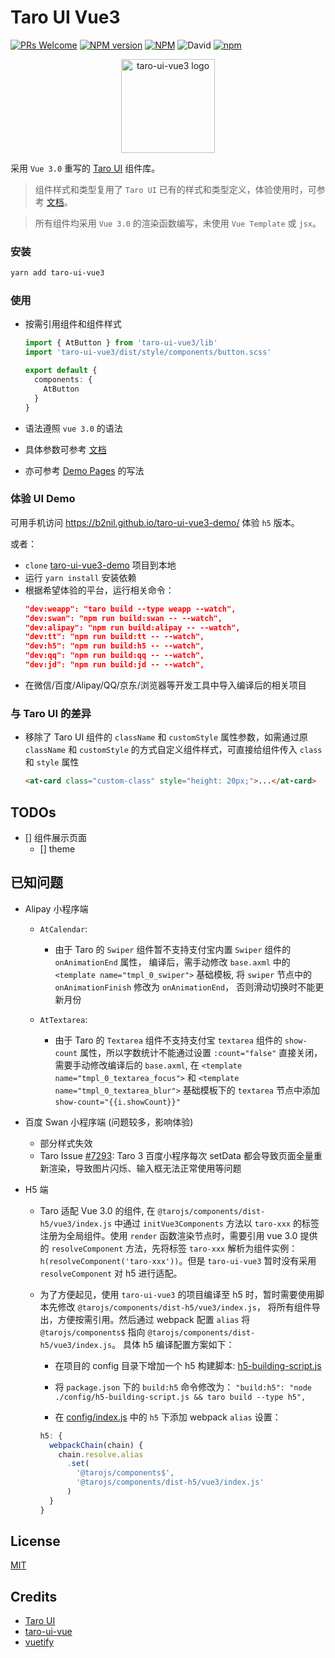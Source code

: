 # Taro UI Vue3

[![PRs Welcome](https://img.shields.io/badge/PRs-welcome-brightgreen.svg?style=flat-square)](http://makeapullrequest.com)
[![NPM version](https://img.shields.io/npm/v/taro-ui-vue3.svg)](https://npmjs.org/package/taro-ui-vue3)
[![NPM](https://img.shields.io/npm/l/taro-ui-vue3)](./LECENSE)
![David](https://img.shields.io/david/b2nil/taro-ui-vue3)
[![npm](https://img.shields.io/npm/dm/taro-ui-vue3)](https://www.npmjs.com/package/taro-ui-vue3)

<p align="center">
  <img height="150" alt="taro-ui-vue3 logo" src="./src/assets/images/logo_taro.png"/>
</p>

采用 `Vue 3.0` 重写的 [Taro UI](https://github.com/NervJS/taro-ui) 组件库。

> 组件样式和类型复用了 `Taro UI` 已有的样式和类型定义，体验使用时，可参考 [文档](https://b2nil.github.io/taro-ui-vue3/docs/introduction)。

> 所有组件均采用 `Vue 3.0` 的渲染函数编写，未使用 `Vue Template` 或 `jsx`。

### 安装

```bash
yarn add taro-ui-vue3
```

### 使用

- 按需引用组件和组件样式

  ```typescript
  import { AtButton } from 'taro-ui-vue3/lib'
  import 'taro-ui-vue3/dist/style/components/button.scss'

  export default {
    components: {
      AtButton
    }
  }
  ```

- 语法遵照 `vue 3.0` 的语法
- 具体参数可参考 [文档](https://b2nil.github.io/taro-ui-vue3/docs/introduction)
- 亦可参考 [Demo Pages](./src/pages) 的写法

### 体验 UI Demo

可用手机访问 https://b2nil.github.io/taro-ui-vue3-demo/ 体验 `h5` 版本。

或者：

- `clone` [taro-ui-vue3-demo](https://b2nil.github.io/taro-ui-vue3) 项目到本地
- 运行 `yarn install` 安装依赖
- 根据希望体验的平台，运行相关命令：
  ```json
  "dev:weapp": "taro build --type weapp --watch",
  "dev:swan": "npm run build:swan -- --watch",
  "dev:alipay": "npm run build:alipay -- --watch",
  "dev:tt": "npm run build:tt -- --watch",
  "dev:h5": "npm run build:h5 -- --watch",
  "dev:qq": "npm run build:qq -- --watch",
  "dev:jd": "npm run build:jd -- --watch",
  ```
- 在微信/百度/Alipay/QQ/京东/浏览器等开发工具中导入编译后的相关项目

### 与 Taro UI 的差异

- 移除了 Taro UI 组件的 `className` 和 `customStyle` 属性参数，如需通过原 `className` 和 `customStyle` 的方式自定义组件样式，可直接给组件传入 `class` 和 `style` 属性
  ```html
  <at-card class="custom-class" style="height: 20px;">...</at-card>
  ```

## TODOs

- [] 组件展示页面
  - [] theme

## 已知问题

- Alipay 小程序端

  - `AtCalendar`:

    - 由于 Taro 的 `Swiper` 组件暂不支持支付宝内置 `Swiper` 组件的 `onAnimationEnd` 属性， 编译后，需手动修改 `base.axml` 中的 `<template name="tmpl_0_swiper">` 基础模板, 将 `swiper` 节点中的 `onAnimationFinish` 修改为 `onAnimationEnd`， 否则滑动切换时不能更新月份

  - `AtTextarea`:
    - 由于 Taro 的 `Textarea` 组件不支持支付宝 `textarea` 组件的 `show-count` 属性，所以字数统计不能通过设置 `:count="false"` 直接关闭， 需要手动修改编译后的 `base.axml`, 在 `<template name="tmpl_0_textarea_focus">` 和 `<template name="tmpl_0_textarea_blur">` 基础模板下的 `textarea` 节点中添加 `show-count="{{i.showCount}}"`

- 百度 Swan 小程序端 (问题较多，影响体验)

  - 部分样式失效
  - Taro Issue [#7293](https://github.com/NervJS/taro/issues/7293): Taro 3 百度小程序每次 setData 都会导致页面全量重新渲染，导致图片闪烁、输入框无法正常使用等问题

- H5 端

  - Taro 适配 Vue 3.0 的组件, 在 `@tarojs/components/dist-h5/vue3/index.js` 中通过 `initVue3Components` 方法以 `taro-xxx` 的标签注册为全局组件。使用 `render` 函数渲染节点时，需要引用 vue 3.0 提供的 `resolveComponent` 方法，先将标签 `taro-xxx` 解析为组件实例： `h(resolveComponent('taro-xxx'))`。但是 `taro-ui-vue3` 暂时没有采用 `resolveComponent` 对 h5 进行适配。

  - 为了方便起见，使用 `taro-ui-vue3` 的项目编译至 h5 时，暂时需要使用脚本先修改 `@tarojs/components/dist-h5/vue3/index.js`， 将所有组件导出，方便按需引用。然后通过 webpack 配置 `alias` 将 `@tarojs/components$` 指向 `@tarojs/components/dist-h5/vue3/index.js`。 具体 h5 编译配置方案如下：

    - 在项目的 config 目录下增加一个 h5 构建脚本: [h5-building-script.js](./config/h5-building-script.js)

    - 将 `package.json` 下的 `build:h5` 命令修改为：
      `"build:h5": "node ./config/h5-building-script.js && taro build --type h5",`

    - 在 [config/index.js](./config/index.js) 中的 `h5` 下添加 webpack `alias` 设置：

    ```typescript
    h5: {
      webpackChain(chain) {
        chain.resolve.alias
          .set(
            '@tarojs/components$',
            '@tarojs/components/dist-h5/vue3/index.js'
          )
      }
    }
    ```

## License

[MIT](./LICENSE)

## Credits

- [Taro UI](https://github.com/NervJS/taro-ui)
- [taro-ui-vue](https://github.com/psaren/taro-ui-vue)
- [vuetify](https://github.com/vuetifyjs/vuetify)
